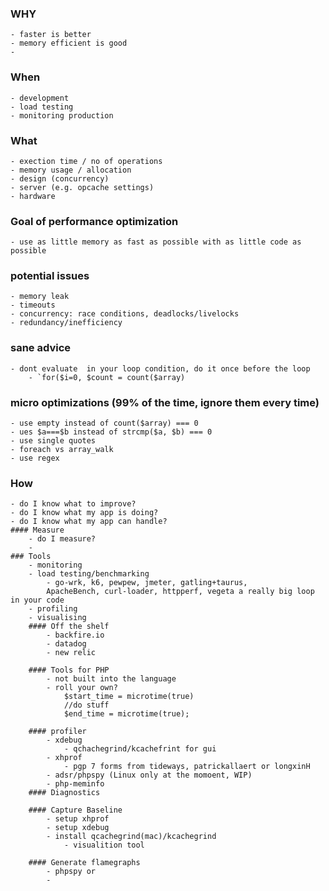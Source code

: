 ### WHY
    - faster is better
    - memory efficient is good
    - 

### When
    - development
    - load testing
    - monitoring production

### What
    - exection time / no of operations
    - memory usage / allocation
    - design (concurrency)
    - server (e.g. opcache settings)
    - hardware

### Goal of performance optimization
    - use as little memory as fast as possible with as little code as possible

### potential issues
    - memory leak
    - timeouts
    - concurrency: race conditions, deadlocks/livelocks
    - redundancy/inefficiency

### sane advice
    - dont evaluate  in your loop condition, do it once before the loop
        - `for($i=0, $count = count($array)

### micro optimizations (99% of the time, ignore them every time)
    - use empty instead of count($array) === 0
    - ues $a===$b instead of strcmp($a, $b) === 0
    - use single quotes
    - foreach vs array_walk
    - use regex
### How
    - do I know what to improve?
    - do I know what my app is doing?
    - do I know what my app can handle?
    #### Measure
        - do I measure?
        - 
    ### Tools
        - monitoring
        - load testing/benchmarking
            - go-wrk, k6, pewpew, jmeter, gatling+taurus, 
            ApacheBench, curl-loader, httpperf, vegeta a really big loop in your code
        - profiling
        - visualising
        #### Off the shelf
            - backfire.io
            - datadog
            - new relic

        #### Tools for PHP
            - not built into the language
            - roll your own?
                $start_time = microtime(true)
                //do stuff
                $end_time = microtime(true);
        
        #### profiler
            - xdebug
                - qchachegrind/kcachefrint for gui
            - xhprof
                - pgp 7 forms from tideways, patrickallaert or longxinH
            - adsr/phpspy (Linux only at the momoent, WIP)
            - php-meminfo
        #### Diagnostics
        
        #### Capture Baseline
            - setup xhprof
            - setup xdebug
            - install qcachegrind(mac)/kcachegrind
                - visualition tool
                    
        #### Generate flamegraphs
            - phpspy or
            - 
